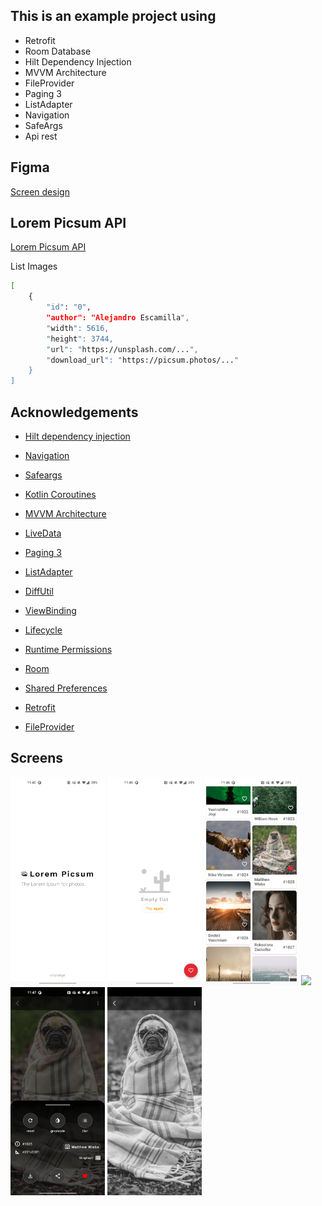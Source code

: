 ## This is an example project using
- Retrofit
- Room Database
- Hilt Dependency Injection
- MVVM Architecture
- FileProvider
- Paging 3
- ListAdapter 
- Navigation
- SafeArgs
- Api rest

## Figma
[Screen design](https://www.figma.com/file/WSW9gIGImrVyHbWzcGUwja/Lorem-Picsum-API?node-id=0%3A1)

## Lorem Picsum API
[Lorem Picsum API](https://picsum.photos/)

List Images

```sh
[
    {
        "id": "0",
        "author": "Alejandro Escamilla",
        "width": 5616,
        "height": 3744,
        "url": "https://unsplash.com/...",
        "download_url": "https://picsum.photos/..."
    }
]
```

## Acknowledgements
* [Hilt dependency injection](https://developer.android.com/training/dependency-injection/hilt-android)

* [Navigation](https://developer.android.com/guide/navigation)

* [Safeargs](https://developer.android.com/guide/navigation/navigation-pass-data)

* [Kotlin Coroutines](https://developer.android.com/kotlin/coroutines)

* [MVVM Architecture](https://developer.android.com/jetpack/guide)

* [LiveData](https://developer.android.com/topic/libraries/architecture/livedata)

* [Paging 3](https://developer.android.com/topic/libraries/architecture/paging/v3-overview)

* [ListAdapter](https://developer.android.com/topic/libraries/architecture/paging/v3-overview)

* [DiffUtil](https://developer.android.com/reference/androidx/recyclerview/widget/DiffUtil)

* [ViewBinding](https://developer.android.com/topic/libraries/view-binding)

* [Lifecycle](https://developer.android.com/guide/components/activities/activity-lifecycle)

* [Runtime Permissions](https://developer.android.com/training/permissions/requesting)

* [Room](https://developer.android.com/training/data-storage/room)

* [Shared Preferences](https://developer.android.com/training/data-storage/shared-preferences)

* [Retrofit](https://square.github.io/retrofit/)

* [FileProvider](https://developer.android.com/reference/androidx/core/content/FileProvider)

## Screens
<img src="images/screen_capture1.png" width="30%"></img>
<img src="images/screen_capture2.png" width="30%"></img>
<img src="images/screen_capture3.png" width="30%"></img>
<img src="images/screen_capture4.png" width="30%"></img>
<img src="images/screen_capture5.png" width="30%"></img>
<img src="images/screen_capture6.png" width="30%"></img>
